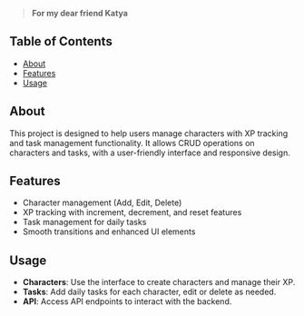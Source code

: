 
> **For my dear friend Katya**

## Table of Contents
- [About](#about)
- [Features](#features)
- [Usage](#usage)

## About
This project is designed to help users manage characters with XP tracking and task management functionality. It allows CRUD operations on characters and tasks, with a user-friendly interface and responsive design.

## Features
- Character management (Add, Edit, Delete)
- XP tracking with increment, decrement, and reset features
- Task management for daily tasks
- Smooth transitions and enhanced UI elements

## Usage

- **Characters**: Use the interface to create characters and manage their XP.
- **Tasks**: Add daily tasks for each character, edit or delete as needed.
- **API**: Access API endpoints to interact with the backend.
